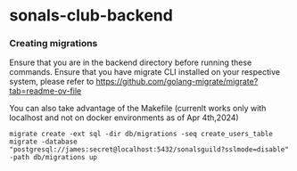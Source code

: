 # sonals-club-backend

### Creating migrations

Ensure that you are in the backend directory before running these commands.
Ensure that you have migrate CLI installed on your respective system, please refer to https://github.com/golang-migrate/migrate?tab=readme-ov-file

You can also take advantage of the Makefile (currenlt works only with localhost and not on docker environments as of Apr 4th,2024)

```
migrate create -ext sql -dir db/migrations -seq create_users_table
migrate -database "postgresql://james:secret@localhost:5432/sonalsguild?sslmode=disable" -path db/migrations up
```
